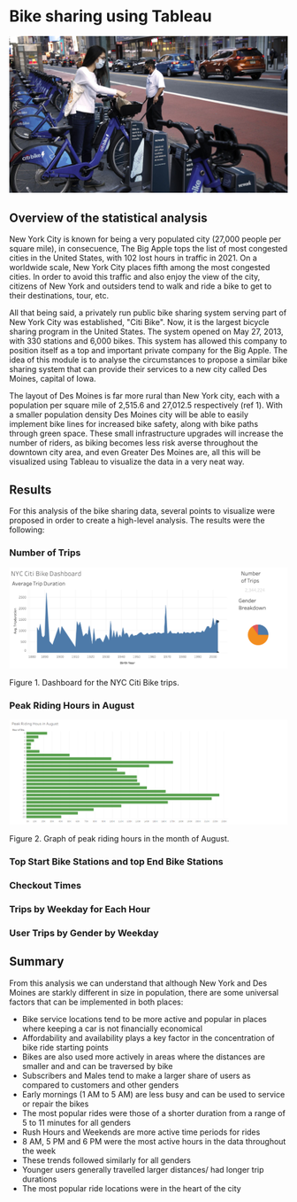 # Bike sharing using Tableau

![](https://github.com/Frankdiazw/Bikesharing/blob/main/Images/Bike-sharing.jpg)

## Overview of the statistical analysis
New York City is known for being a very populated city (27,000 people per square mile), in consecuence, The Big Apple tops the list of most congested cities in the United States, with 102 lost hours in traffic in 2021. On a worldwide scale, New York City places fifth among the most congested cities. In order to avoid this traffic and also enjoy the view of the city, citizens of New York and outsiders tend to walk and ride a bike to get to their destinations, tour, etc.

All that being said, a privately run public bike sharing system serving part of New York City was established, "Citi Bike". Now, it is the largest bicycle sharing program in the United States. The system opened on May 27, 2013, with 330 stations and 6,000 bikes. This system has allowed this company to position itself as a top and important private company for the Big Apple. The idea of this module is to analyse the circumstances to propose a similar bike sharing system that can provide their services to a new city called Des Moines, capital of Iowa.

The layout of Des Moines is far more rural than New York city, each with a population per square mile of 2,515.6 and 27,012.5 respectively (ref 1). With a smaller population density Des Moines city will be able to easily implement bike lines for increased bike safety, along with bike paths through green space. These small infrastructure upgrades will increase the number of riders, as biking becomes less risk averse throughout the downtown city area, and even Greater Des Moines are, all this will be visualized using Tableau to visualize the data in a very neat way.

## Results
For this analysis of the bike sharing data, several points to visualize were proposed in order to create a high-level analysis. The results were the following:

### **Number of Trips**

![](https://github.com/Frankdiazw/Bikesharing/blob/main/Images/NYC_citibike.png)

Figure 1. Dashboard for the NYC Citi Bike trips.

### **Peak Riding Hours in August**

![](https://github.com/Frankdiazw/Bikesharing/blob/main/Images/Peak_riding_hours_august.png)

Figure 2. Graph of peak riding hours in the month of August.

### **Top Start Bike Stations and top End Bike Stations**
### **Checkout Times**
### **Trips by Weekday for Each Hour**
### **User Trips by Gender by Weekday**

## Summary
From this analysis we can understand that although New York and Des Moines are starkly different in size in population, there are some universal factors that can be implemented in both places:

- Bike service locations tend to be more active and popular in places where keeping a car is not financially economical
- Affordability and availability plays a key factor in the concentration of bike ride starting points
- Bikes are also used more actively in areas where the distances are smaller and and can be traversed by bike
- Subscribers and Males tend to make a larger share of users as compared to customers and other genders
- Early mornings (1 AM to 5 AM) are less busy and can be used to service or repair the bikes
- The most popular rides were those of a shorter duration from a range of 5 to 11 minutes for all genders
- Rush Hours and Weekends are more active time periods for rides
- 8 AM, 5 PM and 6 PM were the most active hours in the data throughout the week
- These trends followed similarly for all genders
- Younger users generally travelled larger distances/ had longer trip durations
- The most popular ride locations were in the heart of the city
